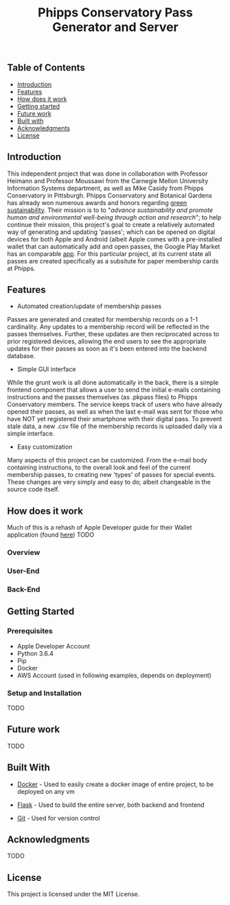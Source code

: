 <h1 align="center"> Phipps Conservatory Pass Generator and Server </h1> <br>

## Table of Contents
* [Introduction](#introduction)
* [Features](#features)
* [How does it work](#how-does-it-work)
* [Getting started](#getting-started)
* [Future work](#future-work)
* [Built with](#built-with)
* [Acknowledgments](#acknowledgments)
* [License](#license)

## Introduction
This independent project that was done in collaboration with Professor Heimann and Professor Moussawi from the Carnegie
Mellon University Information Systems department, as well as Mike Casidy from Phipps Conservatory in Pittsburgh. 
Phipps Conservatory and Botanical Gardens has already won numerous awards and honors regarding
[green sustainability](https://www.phipps.conservatory.org/green-innovation/at-phipps/center-for-sustainable-landscapes-greenest-building-museum-garden-in-the-world).
Their mission is to to "*advance sustainability and promote human and environmental well-being through action and research*"; 
to help continue their mission, this project's goal to create a relatively automated way of generating and updating 'passes'; which
can be opened on digital devices for both Apple and Android (albeit Apple comes with a pre-installed wallet that can automatically
add and open passes, the Google Play Market has an comparable [app](https://play.google.com/store/apps/details?id=io.walletpasses.android&hl=en).
For this particular project, at its current state all passes are created specifically as a subsitute for paper membership cards
at Phipps.

## Features
  * Automated creation/update of membership passes


Passes are generated and created for membership records on a 1-1 cardinality. Any updates to a membership record will be 
reflected in the passes themselves. Further, these updates are then reciprocated across to prior registered devices, allowing the
end users to see the appropriate updates for their passes as soon as it's been entered into the backend database.

  * Simple GUI interface


While the grunt work is all done automatically in the back, there is a simple frontend component that allows a user to send
the initial e-mails containing instructions and the passes themselves (as .pkpass files) to Phipps Conservatory members. 
The service keeps track of users who have already opened their passes, as well as when the last e-mail was sent for those
who have NOT yet registered their smartphone with their digital pass. To prevent stale data, a new .csv file of the membership 
records is uploaded daily via a simple interface.

 * Easy customization


Many aspects of this project can be customized. From the e-mail body containing instructions, to the overall look and feel
of the current membership passes, to creating new 'types' of passes for special events. These changes are very simply and easy to 
do; albeit changeable in the source code itself.


## How does it work
Much of this is a rehash of Apple Developer guide for their Wallet application (found [here](https://developer.apple.com/library/archive/documentation/UserExperience/Conceptual/PassKit_PG/index.html#//apple_ref/doc/uid/TP40012195-CH1-SW1))
TODO
### Overview

### User-End

### Back-End


## Getting Started

### Prerequisites
* Apple Developer Account
* Python 3.6.4
* Pip
* Docker
* AWS Account (used in following examples, depends on deployment)

### Setup and Installation
TODO

## Future work
TODO

## Built With
* [Docker](https://www.docker.com/) - Used to easily create a docker image of entire project, to be deployed on any vm

* [Flask](http://flask.pocoo.org/) - Used to build the entire server, both backend and frontend

* [Git](https://git-scm.com/) - Used for version control


## Acknowledgments
TODO
## License

This project is licensed under the MIT License.
